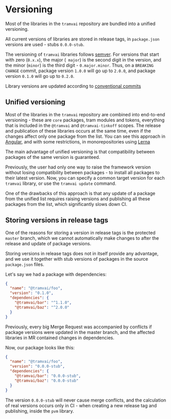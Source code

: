 # Versioning

Most of the libraries in the `tramvai` repository are bundled into a unified versioning.

All current versions of libraries are stored in release tags, in `package.json` versions are used - stubs `0.0.0-stub`.

The versioning of `tramvai` libraries follows [semver](https://semver.org/lang/ru/). For versions that start with zero (`0.x.x`), the major (` major`) is the second digit in the version, and the minor (`minor`) is the third digit - `0.major.minor`. Thus, on a `BREAKING CHANGE` commit, package version `1.0.0` will go up to `2.0.0`, and package version `0.1.0` will go up to `0.2.0`.

Library versions are updated according to [conventional commits](https://www.conventionalcommits.org/en/v1.0.0/)

## Unified versioning

Most of the libraries in the `tramvai` repository are combined into end-to-end versioning - these are `core` packages, tram modules and tokens, everything that is included in the `@tramvai` and `@tramvai-tinkoff` scopes. The release and publication of these libraries occurs at the same time, even if the changes affect only one package from the list.
You can see this approach in [Angular](https://angular.io/guide/releases), and with some restrictions, in monorepositories using [Lerna](https://github.com/lerna/lerna#fixedlocked-mode-default)

The main advantage of unified versioning is that compatibility between packages of the same version is guaranteed.

Previously, the user had only one way to raise the framework version without losing compatibility between packages - to install all packages to their latest version.
Now, you can specify a common target version for each `tramvai` library, or use the `tramvai update` command.

One of the drawbacks of this approach is that any update of a package from the unified list requires raising versions and publishing all these packages from the list, which significantly slows down CI.

## Storing versions in release tags

One of the reasons for storing a version in release tags is the protected `master` branch, which we cannot automatically make changes to after the release and update of package versions.

Storing versions in release tags does not in itself provide any advantage, and we use it together with stub versions of packages in the source `package.json` files.
 
Let's say we had a package with dependencies:

```json
{ 
  "name": "@tramvai/foo", 
  "version": "0.1.0", 
  "dependencies": { 
    "@tramvai/bar": "^1.1.0", 
    "@tramvai/baz": "^2.0.0" 
  } 
}
```

Previously, every big Merge Request was accompanied by conflicts if package versions were updated in the master branch, and the affected libraries in MR contained changes in dependencies.

Now, our package looks like this:

```json
{ 
  "name": "@tramvai/foo", 
  "version": "0.0.0-stub", 
  "dependencies": { 
    "@tramvai/bar": "0.0.0-stub", 
    "@tramvai/baz": "0.0.0-stub" 
  } 
}
```

The version `0.0.0-stub` will never cause merge conflicts, and the calculation of real versions occurs only in CI - when creating a new release tag and publishing, inside the `pvm` library.

